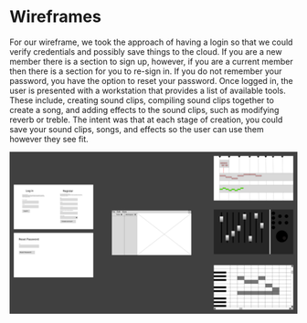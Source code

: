# Wireframes

For our wireframe, we took the approach of having a login so that we could verify credentials and possibly save things to the cloud. If you are a new member there is a section to sign up, however, if you are a current member then there is a section for you to re-sign in. If you do not remember your password, you have the option to reset your password. Once logged in, the user is presented with a workstation that provides a list of available tools. These include, creating sound clips, compiling sound clips together to create a song, and adding effects to the sound clips, such as modifying reverb or treble. The intent was that at each stage of creation, you could save your sound clips, songs, and effects so the user can use them however they see fit.

![](Wireframes_DAWdle.png)


